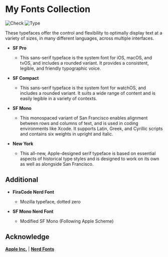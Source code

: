 # My Fonts Collection

![Check](https://img.shields.io/badge/Status-Pass-brightgreen)
![Type](https://img.shields.io/badge/Type-Fonts-yellow)

These typefaces offer the control and flexibility to optimally display text at a variety of sizes, in many different languages, across multiple interfaces.
 
* **SF Pro**
  * This sans-serif typeface is the system font for iOS, macOS, and tvOS, and includes a rounded variant. It provides a consistent, legible, and friendly typographic voice.
 
* **SF Compact**
  * This sans-serif typeface is the system font for watchOS, and includes a rounded variant. It suits a wide range of content and is easily legible in a variety of contexts.
 
* **SF Mono**
  * This monospaced variant of San Francisco enables alignment between rows and columns of text, and is used in coding environments like Xcode. It supports Latin, Greek, and Cyrillic scripts and contains six weights in upright and italic.
 
* **New York**
  * This all-new, Apple-designed serif typeface is based on essential aspects of historical type styles and is designed to work on its own as well as alongside San Francisco.

## Additional

* **FiraCode Nerd Font**
  * Mozilla typeface, dotted zero

* **SF Mono Nerd Font**
  * Modified SF Mono (Following Apple Scheme)
  
## Acknowledge

[**Apple Inc.**](https://www.apple.com/) | [**Nerd Fonts**](https://www.nerdfonts.com/)
